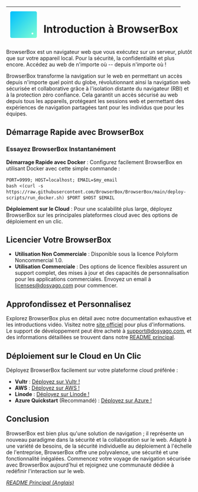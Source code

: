 | <img style="width:80px; height:80px;" src="https://raw.githubusercontent.com/BrowserBox/BrowserBox/main/docs/icon.svg" alt="BrowserBox Logo 2023"> | <h1>Introduction à BrowserBox</h1> |
|------|------|

BrowserBox est un navigateur web que vous exécutez sur un serveur, plutôt que sur votre appareil local. Pour la sécurité, la confidentialité et plus encore. Accédez au web de n'importe où -- depuis n'importe où !

BrowserBox transforme la navigation sur le web en permettant un accès depuis n'importe quel point du globe, révolutionnant ainsi la navigation web sécurisée et collaborative grâce à l'isolation distante du navigateur (RBI) et à la protection zéro confiance. Cela garantit un accès sécurisé au web depuis tous les appareils, protégeant les sessions web et permettant des expériences de navigation partagées tant pour les individus que pour les équipes.

## Démarrage Rapide avec BrowserBox

### Essayez BrowserBox Instantanément

**Démarrage Rapide avec Docker** : Configurez facilement BrowserBox en utilisant Docker avec cette simple commande :

```console
PORT=9999; HOST=localhost; EMAIL=$my_email
bash <(curl -s https://raw.githubusercontent.com/BrowserBox/BrowserBox/main/deploy-scripts/run_docker.sh) $PORT $HOST $EMAIL
```

**Déploiement sur le Cloud** : Pour une scalabilité plus large, déployez BrowserBox sur les principales plateformes cloud avec des options de déploiement en un clic.

## Licencier Votre BrowserBox

- **Utilisation Non Commerciale** : Disponible sous la licence Polyform Noncommercial 1.0.
- **Utilisation Commerciale** : Des options de licence flexibles assurent un support complet, des mises à jour et des capacités de personnalisation pour les applications commerciales. Envoyez un email à licenses@dosyago.com pour commencer.

## Approfondissez et Personnalisez

Explorez BrowserBox plus en détail avec notre documentation exhaustive et les introductions vidéo. Visitez notre [site officiel](https://dosyago.com) pour plus d'informations. Le support de développement peut être acheté à support@dosyago.com, et des informations détaillées se trouvent dans notre [README principal](https://github.com/BrowserBox/BrowserBox).

## Déploiement sur le Cloud en Un Clic

Déployez BrowserBox facilement sur votre plateforme cloud préférée :

- **Vultr** : [Déployez sur Vultr !](https://my.vultr.com/deploy?marketplace_app=browserbox&marketplace_vendor_username=DOSYAGO&_gl=1*66yk24*_ga*NDY0MTUzODIzLjE2OTM0Nzg4MDA.*_ga_K6536FHN4D*MTcwNTM3NzY0NS40NC4xLjE3MDUzNzgyMzMuMjguMC4w)
- **AWS** : [Déployez sur AWS !](https://us-east-1.console.aws.amazon.com/cloudformation/home#/stacks/quickcreate?stackName=My-BrowserBox&templateURL=https://dosyago-external.s3.us-west-1.amazonaws.com/cloud-formation-template.yaml)
- **Linode** : [Déployez sur Linode !](https://cloud.linode.com/linodes/create?type=StackScripts&subtype=Community&stackScriptID=1279678)
- **Azure Quickstart** (Recommandé) : [Déployez sur Azure !](https://portal.azure.com/#create/Microsoft.Template/uri/https%3A%2F%2Fraw.githubusercontent.com%2FAzure%2Fazure-quickstart-templates%2Fmaster%2Fapplication-workloads%2Fdosyago%2Fbrowserbox%2Fazuredeploy.json/createUIDefinitionUri/https%3A%2F%2Fraw.githubusercontent.com%2FAzure%2Fazure-quickstart-templates%2Fmaster%2Fapplication-workloads%2Fdosyago%2Fbrowserbox%2FcreateUiDefinition.json)

## Conclusion

BrowserBox est bien plus qu'une solution de navigation ; il représente un nouveau paradigme dans la sécurité et la collaboration sur le web. Adapté à une variété de besoins, de la sécurité individuelle au déploiement à l'échelle de l'entreprise, BrowserBox offre une polyvalence, une sécurité et une fonctionnalité inégalées. Commencez votre voyage de navigation sécurisée avec BrowserBox aujourd'hui et rejoignez une communauté dédiée à redéfinir l'interaction sur le web.

*[README Principal (Anglais)](https://github.com/BrowserBox/BrowserBox?tab=readme-ov-file#browserbox-)*

